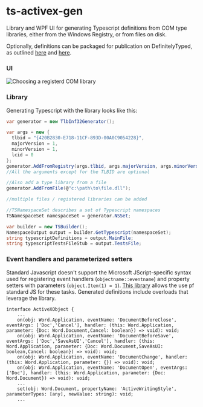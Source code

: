 # ts-activex-gen
Library and WPF UI for generating Typescript definitions from COM type libraries, either from the Windows Registry, or from files on disk.

Optionally, definitions can be packaged for publication on DefinitelyTyped, as outlined [here](https://github.com/DefinitelyTyped/DefinitelyTyped) and [here](http://www.typescriptlang.org/docs/handbook/declaration-files/publishing.html).

### UI

![Choosing a registerd COM library](https://raw.githubusercontent.com/zspitz/ts-activex-gen/master/screenshot.png)

### Library

Generating Typescript with the library looks like this:

```csharp
var generator = new TlbInf32Generator();

var args = new {
  tlbid = "{420B2830-E718-11CF-893D-00A0C9054228}",
  majorVersion = 1,
  minorVersion = 1,
  lcid = 0
};
generator.AddFromRegistry(args.tlbid, args.majorVersion, args.minorVersion, args.lcid);
//All the arguments except for the TLBID are optional

//Also add a type library from a file
generator.AddFromFile(@"c:\path\to\file.dll");

//multiple files / registered libraries can be added

//TSNamespaceSet describes a set of Typescript namespaces
TSNamespaceSet namespaceSet = generator.NSSet;

var builder = new TSBuilder();
NamespaceOutput output = builder.GetTypescript(namespaceSet);
string typescriptDefinitions = output.MainFile;
string typescriptTestsFileStub = output.TestsFile;
```

### Event handlers and parameterized setters

Standard Javascript doesn't support the Microsoft JScript-specific syntax used for registering event handlers (`objectname::eventname`) and property setters with parameters (`object.Item(1) = 1`). [This library](https://github.com/zspitz/activex-js-helpers) allows the use pf standard JS for these tasks. Generated definitions include overloads that leverage the library.

```
interface ActiveXObject {
    ...
    on(obj: Word.Application, eventName: 'DocumentBeforeClose', eventArgs: ['Doc','Cancel'], handler: (this: Word.Application, parameter: {Doc: Word.Document,Cancel: boolean}) => void): void;
    on(obj: Word.Application, eventName: 'DocumentBeforeSave', eventArgs: ['Doc','SaveAsUI','Cancel'], handler: (this: Word.Application, parameter: {Doc: Word.Document,SaveAsUI: boolean,Cancel: boolean}) => void): void;
    on(obj: Word.Application, eventName: 'DocumentChange', handler: (this: Word.Application, parameter: {}) => void): void;
    on(obj: Word.Application, eventName: 'DocumentOpen', eventArgs: ['Doc'], handler: (this: Word.Application, parameter: {Doc: Word.Document}) => void): void;
    ...
    set(obj: Word.Document, propertyName: 'ActiveWritingStyle', parameterTypes: [any], newValue: string): void;
    ...
```
